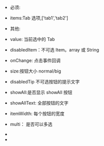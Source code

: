 - 必须:
- items:Tab 选项,['tab1','tab2']

- 其他:
- value: 当前选中的 Tab
- disabledItem：不可选 Item。array 或 String
- onChange: 点击事件回调
- size:按钮大小 normal/big
- disabledTip 不可选按钮的提示文字
- showAll:是否显示 showAll 按钮
- showAllText: 全部按钮的文字
- itemWidth: 每个按钮的宽度
- multi： 是否可以多选
-
-
